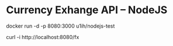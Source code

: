 # Currency Exhange API – NodeJS

docker run -d -p 8080:3000 u1ih/nodejs-test

curl -i http://localhost:8080/fx
